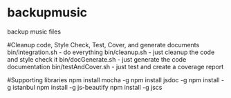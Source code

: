 # backupmusic
backup music files

#Cleanup code, Style Check, Test, Cover, and generate documents
bin/integration.sh - do everything
bin/cleanup.sh - just cleanup the code and style check it
bin/docGenerate.sh - just generate the code documentation
bin/testAndCover.sh - just test and create a coverage report

#Supporting libraries
npm install mocha -g
npm install jsdoc -g
npm install -g istanbul
npm install -g js-beautify
npm install -g jscs
